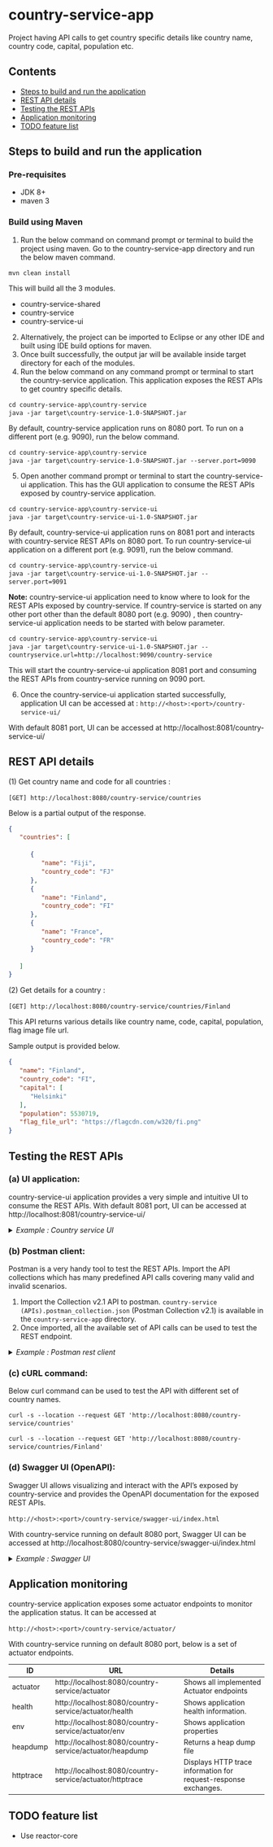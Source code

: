 # country-service-app

Project having API calls to get country specific details like country name, country code, capital, population etc.

## Contents
* [Steps to build and run the application](#steps-to-build-and-run-the-application)
* [REST API details](#rest-api-details)
* [Testing the REST APIs](#testing-the-rest-apis)
* [Application monitoring](#application-monitoring)
* [TODO feature list](#todo-feature-list)


## Steps to build and run the application

### Pre-requisites
- JDK 8+
- maven 3

### Build using Maven

1. Run the below command on command prompt or terminal to build the project using maven. 
Go to the country-service-app directory and run the below maven command. 
````
mvn clean install
````
This will build all the 3 modules.
  - country-service-shared
  - country-service
  - country-service-ui

2. Alternatively, the project can be imported to Eclipse or any other IDE and built using IDE build options for maven.
3. Once built successfully, the output jar will be available inside target directory for each of the modules.
4. Run the below command on any command prompt or terminal to start the country-service application. 
This application exposes the REST APIs to get country specific details. 
````
cd country-service-app\country-service
java -jar target\country-service-1.0-SNAPSHOT.jar
````
By default, country-service application runs on 8080 port. To run on a different port (e.g. 9090), run the below command. 
````
cd country-service-app\country-service
java -jar target\country-service-1.0-SNAPSHOT.jar --server.port=9090
````

5. Open another command prompt or terminal to start the country-service-ui application. This has the GUI application 
to consume the REST APIs exposed by country-service application.

````
cd country-service-app\country-service-ui
java -jar target\country-service-ui-1.0-SNAPSHOT.jar
````  
By default, country-service-ui application runs on 8081 port and interacts with country-service REST APIs on 8080 port. 
To run country-service-ui application on a different port (e.g. 9091), run the below command.
````
cd country-service-app\country-service-ui
java -jar target\country-service-ui-1.0-SNAPSHOT.jar --server.port=9091
````

**Note:** country-service-ui application need to know where to look for the REST APIs exposed by country-service.
If country-service is started on any other port other than the default 8080 port (e.g. 9090) ,
then country-service-ui application needs to be started with below parameter.
````
cd country-service-app\country-service-ui
java -jar target\country-service-ui-1.0-SNAPSHOT.jar --countryservice.url=http://localhost:9090/country-service
````
This will start the country-service-ui application 8081 port and consuming the REST APIs from country-service 
running on 9090 port.

6. Once the country-service-ui application started successfully, application UI can be accessed at :  `http://<host>:<port>/country-service-ui/`

 With default 8081 port, UI can be accessed at http://localhost:8081/country-service-ui/

## REST API details

(1) Get country name and code for all countries :

`[GET] http://localhost:8080/country-service/countries`

Below is a partial output of the response.

```json
{
   "countries": [

      {
         "name": "Fiji",
         "country_code": "FJ"
      },
      {
         "name": "Finland",
         "country_code": "FI"
      },
      {
         "name": "France",
         "country_code": "FR"
      }

   ]
}
```

(2) Get details for a country :

`[GET] http://localhost:8080/country-service/countries/Finland`

 This API returns various details like country name, code, capital, population, flag image file url. 

 Sample output is provided below.

```json
{
   "name": "Finland",
   "country_code": "FI",
   "capital": [
      "Helsinki"
   ],
   "population": 5530719,
   "flag_file_url": "https://flagcdn.com/w320/fi.png"
}
```

## Testing the REST APIs

### (a) UI application:
country-service-ui application provides a very simple and intuitive UI to consume the REST APIs.
With default 8081 port, UI can be accessed at http://localhost:8081/country-service-ui/

<details>
  <summary><i>Example : Country service UI</i></summary>
 
![Country service UI](country-service-ui.png "Country service UI")
</details>


### (b) Postman client:
Postman is a very handy tool to test the REST APIs. Import the API collections which has many predefined API calls
covering many valid and invalid scenarios.

1. Import the Collection v2.1 API to postman. `country-service (APIs).postman_collection.json` (Postman Collection v2.1)
is available in the `country-service-app` directory.
2. Once imported, all the available set of API calls can be used to test the REST endpoint.

<details>
  <summary><i>Example : Postman rest client</i></summary>

![Postman rest client](country-service-postman-client.PNG "Postman rest client")
</details>


### (c) cURL command:
Below curl command can be used to test the API with different set of country names.

````
curl -s --location --request GET 'http://localhost:8080/country-service/countries'
````

````
curl -s --location --request GET 'http://localhost:8080/country-service/countries/Finland'
````

### (d) Swagger UI (OpenAPI):
 Swagger UI allows visualizing and interact with the API’s exposed by country-service and 
 provides the OpenAPI documentation for the exposed REST APIs.

`http://<host>:<port>/country-service/swagger-ui/index.html`

With country-service running on default 8080 port, Swagger UI can be accessed at http://localhost:8080/country-service/swagger-ui/index.html

<details>
  <summary><i>Example : Swagger UI</i></summary>

![Swagger UI](swagger-openapi.PNG "Swagger UI")
</details>

## Application monitoring
country-service application exposes some actuator endpoints  to monitor the application status. It can be accessed at

`http://<host>:<port>/country-service/actuator/`

With country-service running on default 8080 port, below is a set of actuator endpoints.

| ID        | URL                                                      | Details                                                         |
|-----------|----------------------------------------------------------|-----------------------------------------------------------------|
| actuator  | http://localhost:8080/country-service/actuator           | Shows all implemented Actuator endpoints                        |
| health    | http://localhost:8080/country-service/actuator/health    | Shows application health information.                           |
| env       | http://localhost:8080/country-service/actuator/env       | Shows application properties                                    |
| heapdump  | http://localhost:8080/country-service/actuator/heapdump  | Returns a heap dump file                                        |
| httptrace | http://localhost:8080/country-service/actuator/httptrace | Displays HTTP trace information for request-response exchanges. |

## TODO feature list
- Use reactor-core